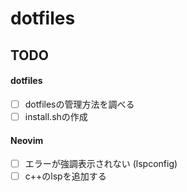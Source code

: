 # dotfiles

## TODO
#### dotfiles
- [ ] dotfilesの管理方法を調べる
- [ ] install.shの作成
#### Neovim
- [ ] エラーが強調表示されない (lspconfig) 
- [ ] c++のlspを追加する
